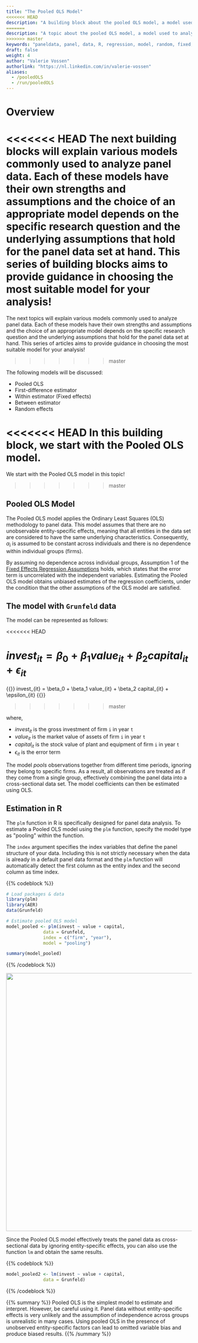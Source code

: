 ```yaml
---
title: "The Pooled OLS Model"
<<<<<<< HEAD
description: "A building block about the pooled OLS model, a model used to analyze panel data"
=======
description: "A topic about the pooled OLS model, a model used to analyze panel data"
>>>>>>> master
keywords: "paneldata, panel, data, R, regression, model, random, fixed, pooled, OLS, within, between"
draft: false
weight: 4
author: "Valerie Vossen"
authorlink: "https://nl.linkedin.com/in/valerie-vossen"
aliases:
  - /pooledOLS
  - /run/pooledOLS
---
```


# Overview

<<<<<<< HEAD
The next building blocks will explain various models commonly used to analyze panel data. Each of these models have their own strengths and assumptions and the choice of an appropriate model depends on the specific research question and the underlying assumptions that hold for the panel data set at hand. This series of building blocks aims to provide guidance in choosing the most suitable model for your analysis!
=======
The next topics will explain various models commonly used to analyze panel data. Each of these models have their own strengths and assumptions and the choice of an appropriate model depends on the specific research question and the underlying assumptions that hold for the panel data set at hand. This series of articles aims to provide guidance in choosing the most suitable model for your analysis!
>>>>>>> master

The following models will be discussed: 
- Pooled OLS
- First-difference estimator
- Within estimator (Fixed effects)
- Between estimator
- Random effects

<<<<<<< HEAD
In this building block, we start with the Pooled OLS model.
=======
We start with the Pooled OLS model in this topic!
>>>>>>> master

## Pooled OLS Model

The Pooled OLS model applies the Ordinary Least Squares (OLS) methodology to panel data. This model assumes that there are no unobservable entity-specific effects, meaning that all entities in the data set are considered to have the same underlying characteristics. Consequently, $\alpha_i$ is assumed to be constant across individuals and there is no dependence within individual groups (firms). 

By assuming no dependence across individual groups, Assumption 1 of the [Fixed Effects Regression Assumptions](/fixedeffectsassumptions) holds, which states that the error term is uncorrelated with the independent variables. Estimating the Pooled OLS model obtains unbiased estimates of the regression coefficients, under the condition that the other assumptions of the OLS model are satisfied.

## The model with `Grunfeld` data
The model can be represented as follows:

<<<<<<< HEAD

$invest_{it} = \beta_0 + \beta_1 value_{it} + \beta_2 capital_{it} + \epsilon_{it}$
=======
{{<katex>}}
invest_{it} = \beta_0 + \beta_1 value_{it} + \beta_2 capital_{it} + \epsilon_{it}
{{</katex>}}
>>>>>>> master

where,
- $invest_{it}$ is the gross investment of firm `i` in year `t`
- $value_{it}$ is the market value of assets of firm `i` in year `t`
- $capital_{it}$ is the stock value of plant and equipment of firm `i` in year `t`
- $\epsilon_{it}$ is the error term

The model *pools* observations together from different time periods, ignoring they belong to specific firms. As a result, all observations are treated as if they come from a single group, effectively combining the panel data into a cross-sectional data set. The model coefficients can then be estimated using OLS. 


## Estimation in R
The `plm` function in R is specifically designed for panel data analysis. To estimate a Pooled OLS model using the `plm` function, specify the model type as "pooling" within the function. 

The `index` argument specifies the index variables that define the panel structure of your data. Including this is not strictly necessary when the data is already in a default panel data format and the `plm` function will automatically detect the first column as the entity index and the second column as time index. 

{{% codeblock %}}
```R
# Load packages & data
library(plm)
library(AER) 
data(Grunfeld) 

# Estimate pooled OLS model
model_pooled <- plm(invest ~ value + capital, 
              data = Grunfeld, 
              index = c("firm", "year"), 
              model = "pooling")

summary(model_pooled)
```
{{% /codeblock %}}

<p align = "center">
<img src = "../images/summarypooledols.png" width="700">
</p>

Since the Pooled OLS model effectively treats the panel data as cross-sectional data by ignoring entity-specific effects, you can also use the function `lm` and obtain the same results.

{{% codeblock %}}
```R
model_pooled2 <- lm(invest ~ value + capital, 
              data = Grunfeld)
```
{{% /codeblock %}}

{{% summary %}}
Pooled OLS is the simplest model to estimate and interpret. However, be careful using it. Panel data without entity-specific effects is very unlikely and the assumption of independence across groups is unrealistic in many cases. Using pooled OLS in the presence of unobserved entity-specific factors can lead to omitted variable bias and produce biased results.
{{% /summary %}}